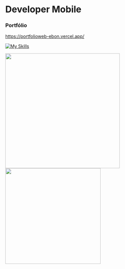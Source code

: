 <h1>Developer Mobile</h1>





<h3>Portfólio</h3>

https://portfolioweb-ebon.vercel.app/
<br/>

[![My Skills](https://skillicons.dev/icons?i=js,react,typescript,flutter,dart)](https://skillicons.dev)



<p>
<img width="360em" src="https://github-readme-stats.vercel.app/api?username=FranGJ7&show_icons=true&theme=dark"/>

<img width="300em" src="https://github-readme-stats.vercel.app/api/top-langs/?username=FranGJ7&layout=compact&theme=dark)]"/>

</p>


            
           

           
          
          
          
